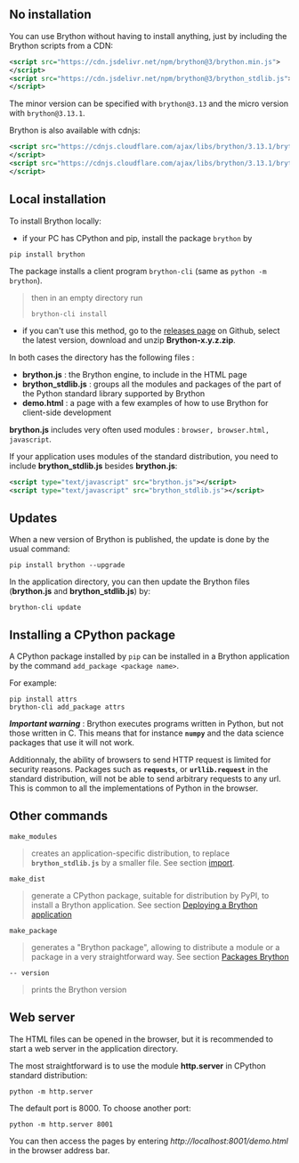 No installation
---------------
You can use Brython without having to install anything, just by including the
Brython scripts from a CDN:

```xml
<script src="https://cdn.jsdelivr.net/npm/brython@3/brython.min.js">
</script>
<script src="https://cdn.jsdelivr.net/npm/brython@3/brython_stdlib.js">
</script>
```

The minor version can be specified with `brython@3.13` and the micro version
with `brython@3.13.1`.

Brython is also available with cdnjs:

```xml
<script src="https://cdnjs.cloudflare.com/ajax/libs/brython/3.13.1/brython.min.js">
</script>
<script src="https://cdnjs.cloudflare.com/ajax/libs/brython/3.13.1/brython_stdlib.min.js">
</script>
```

Local installation
------------------

To install Brython locally:

- if your PC has CPython and pip, install the package `brython` by
```console
pip install brython
```

The package installs a client program `brython-cli` (same as `python -m brython`).

> then in an empty directory run
>```console
>brython-cli install
>```

- if you can't use this method, go to the [releases page](https://github.com/brython-dev/brython/releases)
on Github, select the latest version, download and unzip __Brython-x.y.z.zip__.

In both cases the directory has the following files :

- __brython.js__ : the Brython engine, to include in the HTML page
- __brython_stdlib.js__ : groups all the modules and packages of the part of
  the Python standard library supported by Brython
- __demo.html__ : a page with a few examples of how to use Brython for
  client-side development

__brython.js__ includes very often used modules : `browser, browser.html, javascript`.

If your application uses modules of the standard distribution, you need to
include __brython_stdlib.js__ besides __brython.js__:

```xml
<script type="text/javascript" src="brython.js"></script>
<script type="text/javascript" src="brython_stdlib.js"></script>
```

Updates
-------
When a new version of Brython is published, the update is done by the usual
command:

```console
pip install brython --upgrade
```

In the application directory, you can then update the Brython files
(__brython.js__ and __brython_stdlib.js__) by:

```console
brython-cli update
```

Installing a CPython package
----------------------------
A CPython package installed by `pip` can be installed in a Brython application
by the command `add_package <package name>`.

For example:
```console
pip install attrs
brython-cli add_package attrs
```

_**Important warning**_ : Brython executes programs written in Python, but not
those written in C. This means that for instance __`numpy`__ and the data
science packages that use it will not work.

Additionnaly, the ability of browsers to send HTTP request is limited for
security reasons. Packages such as __`requests`__, or __`urllib.request`__ in
the standard distribution, will not be able to send arbitrary requests to any 
url. This is common to all the implementations of Python in the browser.

Other commands
--------------

`make_modules`

> creates an application-specific distribution, to replace
> __`brython_stdlib.js`__ by a smaller file. See section
> [import](import.html).

`make_dist`

> generate a CPython package, suitable for distribution by PyPI, to install a
> Brython application. See section [Deploying a Brython application](deploy.html)

`make_package`

> generates a "Brython package", allowing to distribute a module or a package
> in a very straightforward way. See section [Packages Brython](brython-packages.html)

`-- version`

> prints the Brython version

Web server
----------
The HTML files can be opened in the browser, but it is recommended to
start a web server in the application directory.

The most straightforward is to use the module **http.server** in CPython
standard distribution:

```console
python -m http.server
```

The default port is 8000. To choose another port:

```console
python -m http.server 8001
```

You can then access the pages by entering _http://localhost:8001/demo.html_
in the browser address bar.